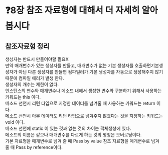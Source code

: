 # ❓8장 참조 자료형에 대해서 더 자세히 알아봅시다
   
## 참조자료형 정리
생성자는 반드시 만들어야할 필요X<br>
만약 매개변수가 있는 생성자를 만들고, 매개변수가 없는 기본 생성자를 호출하면기본생성자가 아닌 다른 생성자를 만들면 컴파일러가 기본 생성자를 자동으로 생성해주지 않기때문에 컴파일 에러가 발생 한다.<br>
생성자의 개수는 제한이 없다.<br>
인스턴스의 변수와 매개변수나 메소드 내에서 생성한 변수와 구분하기 위해서 사용하는 키워드는 this 이다.<br>
메소드 선언시 리턴 타입으로 지정한 데이터를 넘겨줄 때 사용하는 키워드는 return 이다.<br>
메소드 선언시 아무 데이터도 리턴 타입으로 넘겨주지 않겠다는 것을 지정하는 키워드는 void 이다.<br>
메소드 선언에 static 이 있는 것과 없는 것의 차이는 객체생성에 있다.<br>
메소드의 이름은 같으나 매개변수를 다르게 하는 것의 명칭은 오버로딩이다.<br>
기본 자료형을 매개변수로 넘겨 줄 때 Pass by value 참조 자료형을 매개변수로 넘겨 줄 때 Pass by reference이다.<br>
